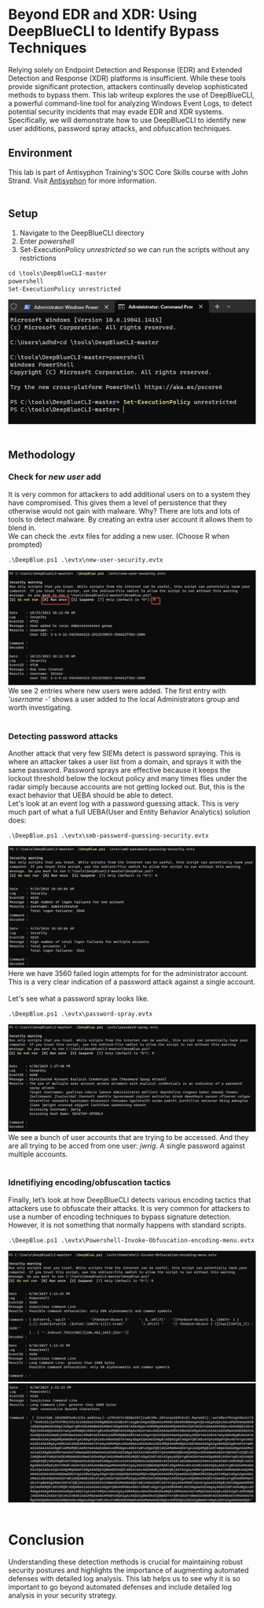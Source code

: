 # Beyond EDR and XDR: Using DeepBlueCLI to Identify Bypass Techniques
Relying solely on Endpoint Detection and Response (EDR) and Extended Detection and Response (XDR) platforms is insufficient. While these tools provide significant protection, attackers continually develop sophisticated methods to bypass them. This lab writeup explores the use of DeepBlueCLI, a powerful command-line tool for analyzing Windows Event Logs, to detect potential security incidents that may evade EDR and XDR systems. Specifically, we will demonstrate how to use DeepBlueCLI to identify new user additions, password spray attacks, and obfuscation techniques. 

## Environment
This lab is part of Antisyphon Training's SOC Core Skills course with John Strand. Visit [Antisyphon](https://www.antisyphontraining.com/) for more information.
<br>
<br>

## Setup
1. Navigate to the DeepBlueCLI directory
2. Enter *powershell*
3. Set-ExecutionPolicy *unrestricted* so we can run the scripts without any restrictions
```
cd \tools\DeepBlueCLI-master
powershell
Set-ExecutionPolicy unrestricted
```
![set-execution](https://github.com/trixiahorner/DeepBlueCLI/blob/main/images/D1.png?raw=true)
<br>
<br>

## Methodology
### Check for *new user* add
It is very common for attackers to add additional users on to a system they have compromised. This gives them a level of persistence that they otherwise would not gain with malware. Why? There are lots and lots of tools to detect malware. By creating an extra user account it allows them to blend in.
<br>
We can check the .evtx files for adding a new user. (Choose R when prompted)
```
.\DeepBlue.ps1 .\evtx\new-user-security.evtx
```
![user add](https://github.com/trixiahorner/DeepBlueCLI/blob/main/images/D2.png?raw=true)
<br>
We see 2 entries where new users were added. The first entry with *'username -'* shows a user added to the local Administrators group and worth investigating. 
<br>
<br>

### Detecting password attacks
Another attack that very few SIEMs detect is password spraying. This is where an attacker takes a user list from a domain, and sprays it with the same password. Password sprays are effective because it keeps the lockout threshold below the lockout policy and many times flies under the radar simply because accounts are not getting locked out. But, this is the exact behavior that UEBA should be able to detect. 
<br>
Let's look at an event log with a password guessing attack. This is very much part of what a full UEBA(User and Entity Behavior Analytics) solution does:
```
.\DeepBlue.ps1 .\evtx\smb-password-guessing-security.evtx
```
![password guess](https://github.com/trixiahorner/DeepBlueCLI/blob/main/images/D3.png?raw=true)
<br>
Here we have 3560 failed login attempts for for the administrator account. This is a very clear indication of a password attack against a single account.
<br>
<br>
Let's see what a password spray looks like. 
```
.\DeepBlue.ps1 .\evtx\password-spray.evtx
```
![password spray](https://github.com/trixiahorner/DeepBlueCLI/blob/main/images/D4.png?raw=true)
<br>
We see a bunch of user accounts that are trying to be accessed. And they are all trying to be acced from one user: *jwrig*. A single password against multiple accounts. 
<br>
<br>

### Idnetifiying encoding/obfuscation tactics
Finally, let’s look at how DeepBlueCLI detects various encoding tactics that attackers use to obfuscate their attacks. It is very common for attackers to use a number of encoding techniques to bypass signature detection. However, it is not something that normally happens with standard scripts.
```
.\DeepBlue.ps1 .\evtx\Powershell-Invoke-Obfuscation-encoding-menu.evtx
```
![obfuscation](https://github.com/trixiahorner/DeepBlueCLI/blob/main/images/D5.png?raw=true)
<br>
![obfuscation](https://github.com/trixiahorner/DeepBlueCLI/blob/main/images/D6.png?raw=true)
<br>
<br>

# Conclusion
Understanding these detection methods is crucial for maintaining robust security postures and highlights the importance of augmenting automated defenses with detailed log analysis.
This lab helps us to see why it is so important to go beyond automated defenses and include detailed log analysis in your security strategy.
